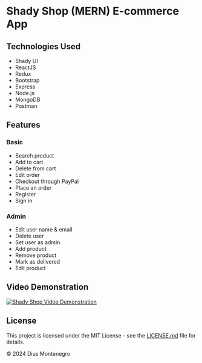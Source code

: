 # Shady Shop (MERN) E-commerce App

## Technologies Used

- Shady UI
- ReactJS
- Redux
- Bootstrap
- Express
- Node.js
- MongoDB
- Postman

## Features

### Basic

- Search product
- Add to cart
- Delete from cart
- Edit order
- Checkout through PayPal
- Place an order
- Register
- Sign in

### Admin

- Edit user name & email
- Delete user
- Set user as admin
- Add product
- Remove product
- Mark as delivered
- Edit product

## Video Demonstration

[![Shady Shop Video Demonstration](./public/ShadyShop.png)](https://youtu.be/al8bGhoxZIE)

## License

This project is licensed under the MIT License - see the [LICENSE.md](LICENSE.md) file for details.

© 2024 Dius Montenegro
